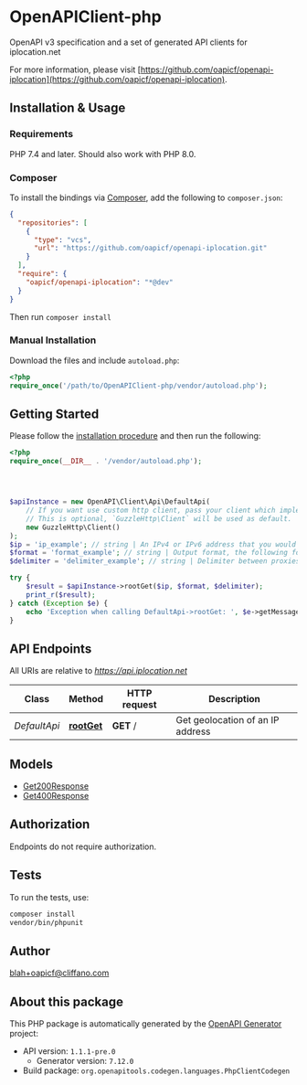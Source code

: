 # OpenAPIClient-php

OpenAPI v3 specification and a set of generated API clients for iplocation.net

For more information, please visit [https://github.com/oapicf/openapi-iplocation](https://github.com/oapicf/openapi-iplocation).

## Installation & Usage

### Requirements

PHP 7.4 and later.
Should also work with PHP 8.0.

### Composer

To install the bindings via [Composer](https://getcomposer.org/), add the following to `composer.json`:

```json
{
  "repositories": [
    {
      "type": "vcs",
      "url": "https://github.com/oapicf/openapi-iplocation.git"
    }
  ],
  "require": {
    "oapicf/openapi-iplocation": "*@dev"
  }
}
```

Then run `composer install`

### Manual Installation

Download the files and include `autoload.php`:

```php
<?php
require_once('/path/to/OpenAPIClient-php/vendor/autoload.php');
```

## Getting Started

Please follow the [installation procedure](#installation--usage) and then run the following:

```php
<?php
require_once(__DIR__ . '/vendor/autoload.php');




$apiInstance = new OpenAPI\Client\Api\DefaultApi(
    // If you want use custom http client, pass your client which implements `GuzzleHttp\ClientInterface`.
    // This is optional, `GuzzleHttp\Client` will be used as default.
    new GuzzleHttp\Client()
);
$ip = 'ip_example'; // string | An IPv4 or IPv6 address that you would like to lookup.
$format = 'format_example'; // string | Output format, the following formats are supported: plain xml json jsonp php csv serialized
$delimiter = 'delimiter_example'; // string | Delimiter between proxies. Can be used only with format plain. The following types are supported: 1 for \"\\n\", 2 for \"<br>\".

try {
    $result = $apiInstance->rootGet($ip, $format, $delimiter);
    print_r($result);
} catch (Exception $e) {
    echo 'Exception when calling DefaultApi->rootGet: ', $e->getMessage(), PHP_EOL;
}

```

## API Endpoints

All URIs are relative to *https://api.iplocation.net*

Class | Method | HTTP request | Description
------------ | ------------- | ------------- | -------------
*DefaultApi* | [**rootGet**](docs/Api/DefaultApi.md#rootget) | **GET** / | Get geolocation of an IP address

## Models

- [Get200Response](docs/Model/Get200Response.md)
- [Get400Response](docs/Model/Get400Response.md)

## Authorization
Endpoints do not require authorization.

## Tests

To run the tests, use:

```bash
composer install
vendor/bin/phpunit
```

## Author

blah+oapicf@cliffano.com

## About this package

This PHP package is automatically generated by the [OpenAPI Generator](https://openapi-generator.tech) project:

- API version: `1.1.1-pre.0`
    - Generator version: `7.12.0`
- Build package: `org.openapitools.codegen.languages.PhpClientCodegen`
